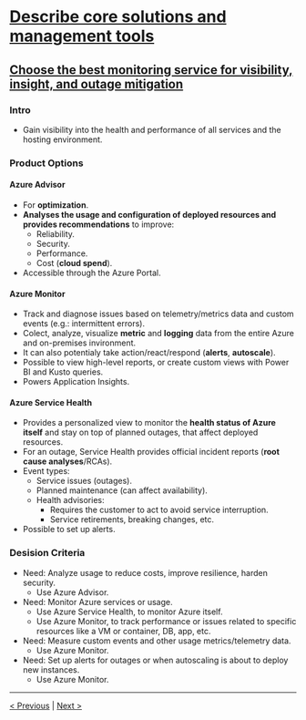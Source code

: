 # [Describe core solutions and management tools](https://docs.microsoft.com/en-us/learn/paths/az-900-describe-core-solutions-management-tools-azure/)

## [Choose the best monitoring service for visibility, insight, and outage mitigation](https://docs.microsoft.com/en-us/learn/modules/monitoring-fundamentals/)

### Intro

- Gain visibility into the health and performance of all services and the hosting environment.

### Product Options

#### Azure Advisor

- For **optimization**.
- **Analyses the usage and configuration of deployed resources and provides recommendations** to improve:
    - Reliability.
    - Security.
    - Performance.
    - Cost (**cloud spend**).
- Accessible through the Azure Portal.

#### Azure Monitor

- Track and diagnose issues based on telemetry/metrics data and custom events (e.g.: intermittent errors).
- Colect, analyze, visualize **metric** and **logging** data from the entire Azure and on-premises invironment.
- It can also potentialy take action/react/respond (**alerts**, **autoscale**).
- Possible to view high-level reports, or create custom views with Power BI and Kusto queries.
- Powers Application Insights.

#### Azure Service Health

- Provides a personalized view to monitor the **health status of Azure itself** and stay on top of planned outages, that affect deployed resources.
- For an outage, Service Health provides official incident reports (**root cause analyses**/RCAs).
- Event types:
    - Service issues (outages).
    - Planned maintenance (can affect availability).
    - Health advisories:
        - Requires the customer to act to avoid service interruption.
        - Service retirements, breaking changes, etc.
- Possible to set up alerts.

### Desision Criteria

- Need: Analyze usage to reduce costs, improve resilience, harden security.
    - Use Azure Advisor.
- Need: Monitor Azure services or usage.
    - Use Azure Service Health, to monitor Azure itself.
    - Use Azure Monitor, to track performance or issues related to specific resources like a VM or container, DB, app, etc.
- Need: Measure custom events and other usage metrics/telemetry data.
    - Use Azure Monitor.
- Need: Set up alerts for outages or when autoscaling is about to deploy new instances.
    - Use Azure Monitor.

---

[< Previous](3.5_describe-core-solutions-and-management-tools_management.md) | [Next >](4.1_describe-general-security-and-network-security_security.md)

